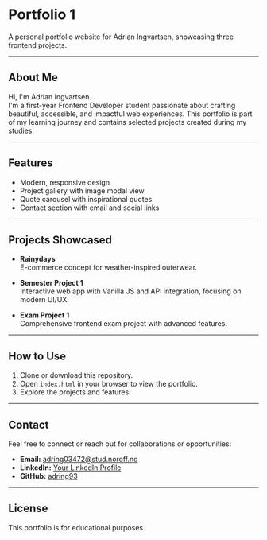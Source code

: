 # Portfolio 1

A personal portfolio website for Adrian Ingvartsen, showcasing three frontend projects.

---

## About Me

Hi, I'm Adrian Ingvartsen.  
I'm a first-year Frontend Developer student passionate about crafting beautiful, accessible, and impactful web experiences. This portfolio is part of my learning journey and contains selected projects created during my studies.

---

## Features

- Modern, responsive design
- Project gallery with image modal view
- Quote carousel with inspirational quotes
- Contact section with email and social links

---

## Projects Showcased

- **Rainydays**  
  E-commerce concept for weather-inspired outerwear.

- **Semester Project 1**  
  Interactive web app with Vanilla JS and API integration, focusing on modern UI/UX.

- **Exam Project 1**  
  Comprehensive frontend exam project with advanced features.

---

## How to Use

1. Clone or download this repository.
2. Open `index.html` in your browser to view the portfolio.
3. Explore the projects and features!

---

## Contact

Feel free to connect or reach out for collaborations or opportunities:

- **Email:** [adring03472@stud.noroff.no](mailto:adring03472@stud.noroff.no)
- **LinkedIn:** [Your LinkedIn Profile](https://linkedin.com/in/yourprofile)
- **GitHub:** [adring93](https://github.com/adring93)

---

## License

This portfolio is for educational purposes.
